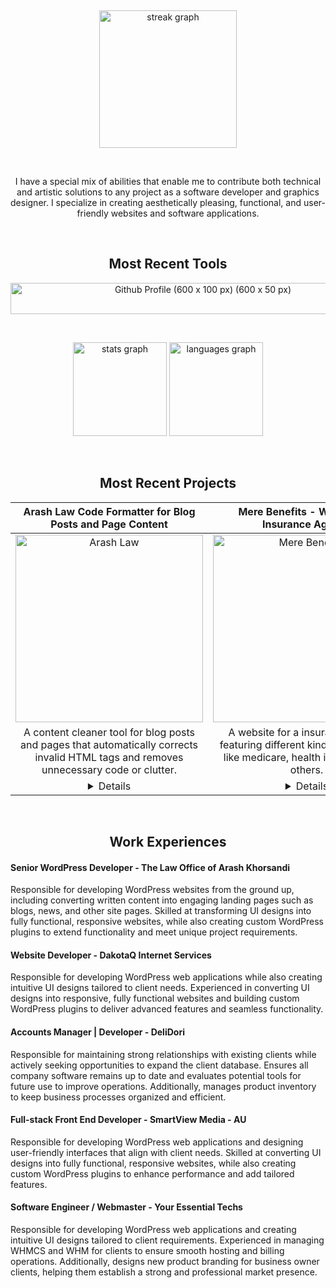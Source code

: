<p>&nbsp;</p>
<div align="center">
  <img src="https://streak-stats.demolab.com?user=1maginativepen&locale=en&mode=daily&theme=dark&hide_border=false&border_radius=5&order=3" height="220" alt="streak graph"  />
</div>
<p>&nbsp;</p>
<!-- <p>&nbsp;</p>
<div align="center">
  <img src="https://visitor-badge.laobi.icu/badge?page_id=1maginativepen&"  />
</div> -->

<p align="center">I have a special mix of abilities that enable me to contribute both technical and artistic solutions to any project as a software developer and graphics designer. I specialize in creating aesthetically pleasing, functional, and user-friendly websites and software applications.</p>
<p>&nbsp;</p>
<h2 align="center">Most Recent Tools</h2>   
<div align="center"> 
<img width="600" height="50" alt="Github Profile (600 x 100 px) (600 x 50 px)" src="https://github.com/user-attachments/assets/515dbf6b-c098-4f4a-99b1-eb6975209684" />
</div> 
<p>&nbsp;</p>
<div align="center">
  <img src="https://github-readme-stats.vercel.app/api?username=1maginativepen&hide_title=false&hide_rank=false&show_icons=true&include_all_commits=true&count_private=true&disable_animations=false&theme=dracula&locale=en&hide_border=false" height="150" alt="stats graph"  />
  <img src="https://github-readme-stats.vercel.app/api/top-langs?username=1maginativepen&locale=en&hide_title=false&layout=compact&card_width=320&langs_count=5&theme=dracula&hide_border=false" height="150" alt="languages graph"  />
</div>

<p>&nbsp;</p>

<h2 align="center">Most Recent Projects </h2> 

| Arash Law Code Formatter for Blog Posts and Page Content | Mere Benefits - Website for Insurance Agency | DakotaQ - API integration Plugin for WordPress Site |
| :---: | :---: | :---: |
| <img width="300" height="auto" alt="Arash Law" src="https://github.com/user-attachments/assets/66b8cfac-3dc7-47e0-ae6a-e03f96f468d1" /> | <img width="300" height="auto" alt="Mere Benefits" src="https://github.com/user-attachments/assets/b2fea2c7-08b3-4a8f-b36c-576f705b8e30" /> | <img width="300" height="auto" alt="Clinical Trials" src="https://github.com/user-attachments/assets/65d54b23-f072-4f4f-b691-ae3cb9c8d011" /> |
| A content cleaner tool for blog posts and pages that automatically corrects invalid HTML tags and removes unnecessary code or clutter. | A website for a insurance agency featuring different kinds of insurance like medicare, health insurance and others. | A custom WordPress plugin that integrates with the US Health API to fetch and display real-time health data on the website. | 
| <details><summary>Details</summary>Drafting content often takes far too long because of unnecessary HTML tags and messy code. A content cleaner tool solves this by automatically correcting invalid tags and removing clutter from blog posts and pages. As a result, drafting time drops from 30–90 minutes down to just 10 minutes, making content creation faster and more efficient.</details>| <details><summary>Details</summary>The current website is cluttered and ineffective, making it difficult to attract and convert clients. The solution is to redesign it into a professional insurance agency website that highlights key services such as Medicare, health insurance, and more. This results in a site that is easier for clients to navigate, more functional, and far more effective at generating new business.</details> | <details><summary>Details</summary>The WordPress site required integration with an external API to sync data with its current database and display it on the site. To address this, a custom WordPress plugin was developed that connects with the US Health API, fetching and displaying real-time health data seamlessly. As a result, the site’s frontend now delivers the information users need quickly, while keeping the content automatically updated without manual effort.</details> |

<p>&nbsp;</p>

<h2 align="center">Work Experiences </h2> 

<h4>Senior WordPress Developer - The Law Office of Arash Khorsandi</h4>
Responsible for developing WordPress websites from the ground up, including converting written content into engaging landing pages such as blogs, news, and other site pages. Skilled at transforming UI designs into fully functional, responsive websites, while also creating custom WordPress plugins to extend functionality and meet unique project requirements.

<h4>Website Developer - DakotaQ Internet Services</h4>
Responsible for developing WordPress web applications while also creating intuitive UI designs tailored to client needs. Experienced in converting UI designs into responsive, fully functional websites and building custom WordPress plugins to deliver advanced features and seamless functionality.

<h4>Accounts Manager | Developer - DeliDori</h4>
Responsible for maintaining strong relationships with existing clients while actively seeking opportunities to expand the client database. Ensures all company software remains up to date and evaluates potential tools for future use to improve operations. Additionally, manages product inventory to keep business processes organized and efficient.

<h4>Full-stack Front End Developer - SmartView Media - AU</h4>
Responsible for developing WordPress web applications and designing user-friendly interfaces that align with client needs. Skilled at converting UI designs into fully functional, responsive websites, while also creating custom WordPress plugins to enhance performance and add tailored features.

<h4>Software Engineer / Webmaster - Your Essential Techs</h4>
Responsible for developing WordPress web applications and creating intuitive UI designs tailored to client requirements. Experienced in managing WHMCS and WHM for clients to ensure smooth hosting and billing operations. Additionally, designs new product branding for business owner clients, helping them establish a strong and professional market presence.
